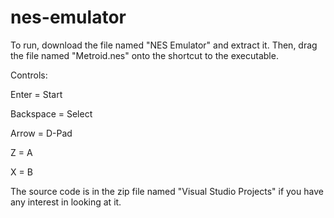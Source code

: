 # nes-emulator

To run, download the file named "NES Emulator" and extract it. Then, drag the file named "Metroid.nes" onto the shortcut to the executable.

Controls:

Enter = Start

Backspace = Select

Arrow = D-Pad

Z = A

X = B

The source code is in the zip file named "Visual Studio Projects" if you have any interest in looking at it.
